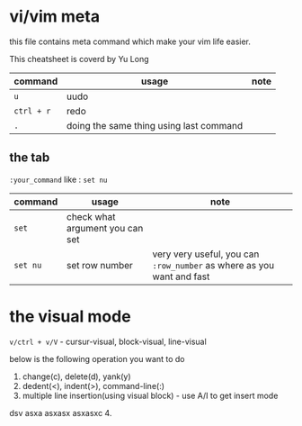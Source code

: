 # vi/vim meta

this file contains meta command which make your vim life easier.

This cheatsheet is coverd by Yu Long

| command                       | usage                                | note                                                                                                                  |
|-------------------------------|--------------------------------------|-----------------------------------------------------------------------------------------------------------------------|
| `u` | uudo | |
| `ctrl + r` |redo |  |
| `.` |doing the same thing using last command |  |

## the tab

`:your_command` like : `set nu`

| command  | usage                           | note                                                                  |
|----------|---------------------------------|-----------------------------------------------------------------------|
| `set` | check what argument you can set |                                                                       |
| `set nu` | set row number                  | very very useful, you can `:row_number` as where as you want and fast |

# the visual mode

`v/ctrl + v/V` - cursur-visual, block-visual, line-visual

below is the following operation you want to do

1. change(c), delete(d), yank(y)
2. dedent(<), indent(>), command-line(:)
3. multiple line insertion(using visual block) - use A/I to get insert mode

dsv
asxa
asxasx
asxasxc
4. 
